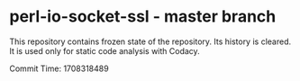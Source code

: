 # perl-io-socket-ssl - master branch

This repository contains frozen state of the repository.
Its history is cleared. It is used only for static code
analysis with Codacy.

Commit Time: 1708318489